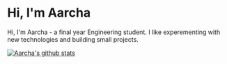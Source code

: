 # Hi, I'm Aarcha
Hi, I'm Aarcha - a final year Engineering student. I like experementing with new technologies and building small projects.

[![Aarcha's github stats](https://github-readme-stats.vercel.app/api?username=aarchapaul)](https://github.com/anuraghazra/github-readme-stats)

<!--
**aarchapaul/aarchapaul** is a ✨ _special_ ✨ repository because its `README.md` (this file) appears on your GitHub profile.

Here are some ideas to get you started:

- 🔭 I’m currently working on ...
- 🌱 I’m currently learning ...
- 👯 I’m looking to collaborate on ...
- 🤔 I’m looking for help with ...
- 💬 Ask me about ...
- 📫 How to reach me: ...
- 😄 Pronouns: ...
- ⚡ Fun fact: ...
-->
